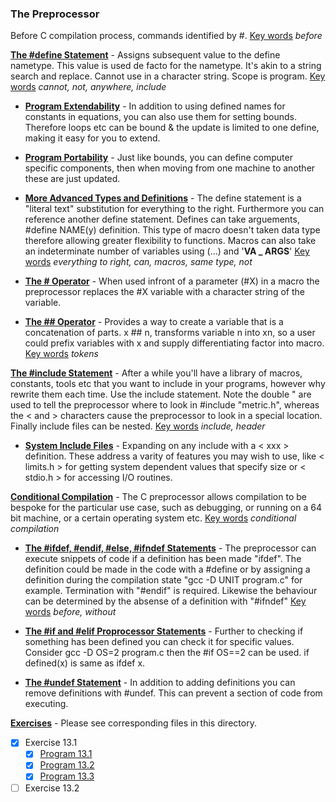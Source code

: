 ### The Preprocessor

Before C compilation process, commands identified by #. <u>Key words</u> *before*

<u>**The #define Statement**</u> - Assigns subsequent value to the define nametype. This value is used de facto for the nametype. It's akin to a string search and replace. Cannot use in a character string. Scope is program. <u>Key words</u> *cannot, not, anywhere, include*

* <u>**Program Extendability**</u> - In addition to using defined names for constants in equations, you can also use them for setting bounds. Therefore loops etc can be bound & the update is limited to one define, making it easy for you to extend.

* <u>**Program Portability**</u> - Just like bounds, you can define computer specific components, then when moving from one machine to another these are just updated.

* <u>**More Advanced Types and Definitions**</u> - The define statement is a "literal text" substitution for everything to the right. Furthermore you can reference another define statement. Defines can take arguements, #define NAME(y) definition. This type of macro doesn't taken data type therefore allowing greater flexibility to functions. Macros can also take an indeterminate number of variables using (...) and '__VA _ ARGS__' <u>Key words</u> *everything to right, can, macros, same type, not*

* <u>**The # Operator**</u> - When used infront of a parameter (#X) in a macro the preprocessor replaces the #X variable with a character string of the variable.

* <u>**The ## Operator**</u> - Provides a way to create a variable that is a concatenation of parts. x ## n, transforms variable n into xn, so a user could prefix variables with x and supply differentiating factor into macro. <u>Key words</u> *tokens*

<u>**The #include Statement**</u> - After a while you'll have a library of macros, constants, tools etc that you want to include in your programs, however why rewrite them each time. Use the include statement. Note the double " are used to tell the preprocessor where to look in #include "metric.h", whereas the < and > characters cause the preprocessor to look in a special location. Finally include files can be nested. <u>Key words</u> *include, header*

* <u>**System Include Files**</u> - Expanding on any include with a < xxx > definition. These address a varity of features you may wish to use, like < limits.h > for getting system dependent values that specify size or < stdio.h > for accessing I/O routines.

<u>**Conditional Compilation**</u> - The C preprocessor allows compilation to be bespoke for the particular use case, such as debugging, or running on a 64 bit machine, or a certain operating system etc. <u>Key words</u> *conditional compilation*

* <u>**The #ifdef, #endif, #else, #ifndef Statements**</u> - The preprocessor can execute snippets of code if a definition has been made "ifdef". The definition could be made in the code with a #define or by assigning a definition during the compilation state "gcc -D UNIT program.c" for example. Termination with "#endif" is required. Likewise the behaviour can be determined by the absense of a definition with "#ifndef" <u>Key words</u> *before, without*

* <u>**The #if and #elif Proprocessor Statements**</u> - Further to checking if something has been defined you can check it for specific values. Consider gcc -D OS=2 program.c then the #if OS==2 can be used. if defined(x) is same as ifdef x.

* <u>**The #undef Statement**</u> - In addition to adding definitions you can remove definitions with #undef. This can prevent a section of code from executing.

<u>**Exercises**</u> - Please see corresponding files in this directory.

- [x] Exercise 13.1
  - [x] [Program 13.1](Exercise_13.1/Program_13.1)
  - [x] [Program 13.2](Exercise_13.1/Program_13.2)
  - [x] [Program 13.3](Exercise_13.1/Program_13.3)
- [ ] Exercise 13.2
